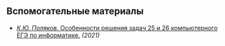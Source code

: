 ## Вспомогательные материалы

* [*К.Ю. Поляков.* Особенности решения задач 25 и 26 компьютерного ЕГЭ по информатике.](899698.ppt) *(2021)*
